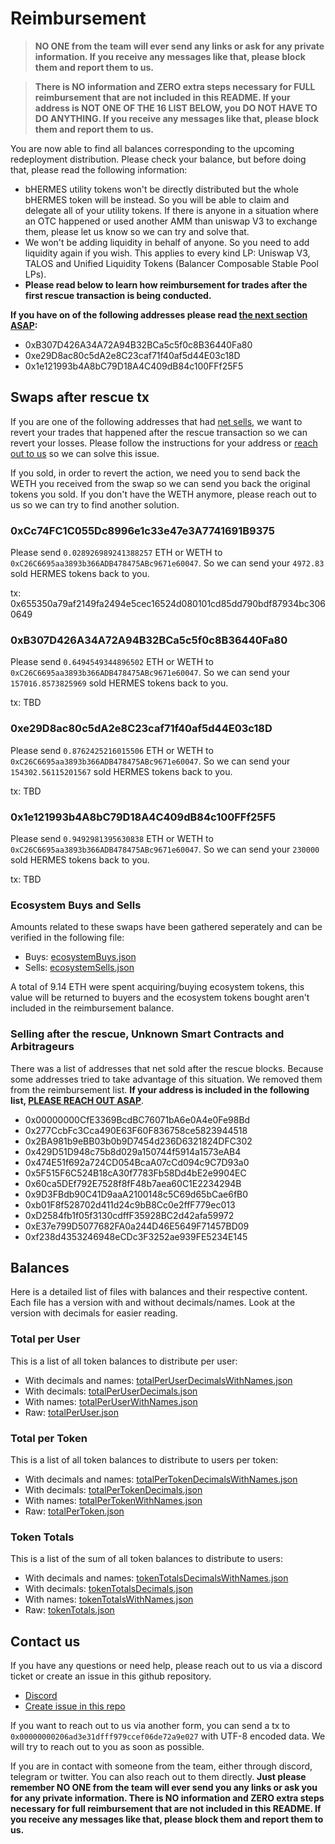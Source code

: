 # Reimbursement

> **NO ONE from the team will ever send any links or ask for any private information. If you receive any messages like that, please block them and report them to us.**

> **There is NO information and ZERO extra steps necessary for FULL reimbursement that are not included in this README. If your address is NOT ONE OF THE 16 LIST BELOW, you DO NOT HAVE TO DO ANYTHING. If you receive any messages like that, please block them and report them to us.**

You are now able to find all balances corresponding to the upcoming redeployment distribution. Please check your balance, but before doing that, please read the following information:

- bHERMES utility tokens won't be directly distributed but the whole bHERMES token will be instead. So you will be able to claim and delegate all of your utility tokens. If there is anyone in a situation where an OTC happened or used another AMM than uniswap V3 to exchange them, please let us know so we can try and solve that.
- We won't be adding liquidity in behalf of anyone. So you need to add liquidity again if you wish. This applies to every kind LP: Uniswap V3, TALOS and Unified Liquidity Tokens (Balancer Composable Stable Pool LPs).
- **Please read below to learn how reimbursement for trades after the first rescue transaction is being conducted.**

**If you have on of the following addresses please read [the next section ASAP](#swaps-after-rescue-tx):**

- 0xB307D426A34A72A94B32BCa5c5f0c8B36440Fa80
- 0xe29D8ac80c5dA2e8C23caf71f40af5d44E03c18D
- 0x1e121993b4A8bC79D18A4C409dB84c100FFf25F5

## Swaps after rescue tx

If you are one of the following addresses that had [net sells](./ecosystemSells.json), we want to revert your trades that happened after the rescue transaction so we can revert your losses. Please follow the instructions for your address or [reach out to us](#contact-us) so we can solve this issue.

If you sold, in order to revert the action, we need you to send back the WETH you received from the swap so we can send you back the original tokens you sold. If you don't have the WETH anymore, please reach out to us so we can try to find another solution.

### 0xCc74FC1C055Dc8996e1c33e47e3A7741691B9375

Please send `0.028926989241388257` ETH or WETH to `0xC26C6695aa3893b366ADB478475ABc9671e60047`. So we can send your `4972.83` sold HERMES tokens back to you.

tx: 0x655350a79af2149fa2494e5cec16524d080101cd85dd790bdf87934bc3060649

### 0xB307D426A34A72A94B32BCa5c5f0c8B36440Fa80

Please send `0.6494549344896502` ETH or WETH to `0xC26C6695aa3893b366ADB478475ABc9671e60047`. So we can send your `157016.8573825969` sold HERMES tokens back to you.

tx: TBD

### 0xe29D8ac80c5dA2e8C23caf71f40af5d44E03c18D

Please send `0.8762425216015506` ETH or WETH to `0xC26C6695aa3893b366ADB478475ABc9671e60047`. So we can send your `154302.56115201567` sold HERMES tokens back to you.

tx: TBD

### 0x1e121993b4A8bC79D18A4C409dB84c100FFf25F5

Please send `0.9492981395630838` ETH or WETH to `0xC26C6695aa3893b366ADB478475ABc9671e60047`. So we can send your `230000` sold HERMES tokens back to you.

tx: TBD

### Ecosystem Buys and Sells

Amounts related to these swaps have been gathered seperately and can be verified in the following file:

- Buys: [ecosystemBuys.json](./ecosystemBuys.json)
- Sells: [ecosystemSells.json](./ecosystemSells.json)

A total of 9.14 ETH were spent acquiring/buying ecosystem tokens, this value will be returned to buyers and the ecosystem tokens bought aren't included in the reimbursement balance.

### Selling after the rescue, Unknown Smart Contracts and Arbitrageurs

There was a list of addresses that net sold after the rescue blocks. Because some addresses tried to take advantage of this situation. We removed them from the reimbursement list. **If your address is included in the following list, [PLEASE REACH OUT ASAP](#contact-us)**.

- 0x00000000CfE3369BcdBC76071bA6e0A4e0Fe98Bd
- 0x277CcbFc3Cca490E63F60F836758ce5823944518
- 0x2BA981b9eBB03b0b9D7454d236D6321824DFC302
- 0x429D51D948c75b8d029a150744f5914a1573eAB4
- 0x474E51f692a724CD054BcaA07cCd094c9C7D93a0
- 0x5F515F6C524B18cA30f7783Fb58Dd4bE2e9904EC
- 0x60ca5DEf792E7528f8fF48b7aea60C1E2234294B
- 0x9D3FBdb90C41D9aaA2100148c5C69d65bCae6fB0
- 0xb01F8f528702d411d24c9bB8Cc0e2ffF779ec013
- 0xD2584fb1f05f3130cdffF35928BC2d42afa59972
- 0xE37e799D5077682FA0a244D46E5649F71457BD09
- 0xf238d4353246948eCDc3F3252ae939FE5234E145

## Balances

Here is a detailed list of files with balances and their respective content. Each file has a version with and without decimals/names. Look at the version with decimals for easier reading.

### Total per User

This is a list of all token balances to distribute per user:
- With decimals and names: [totalPerUserDecimalsWithNames.json](./totalPerUserDecimalsWithNames.json)
- With decimals: [totalPerUserDecimals.json](./totalPerUserDecimals.json)
- With names: [totalPerUserWithNames.json](./totalPerUserWithNames.json)
- Raw: [totalPerUser.json](./totalPerUser.json)

### Total per Token

This is a list of all token balances to distribute to users per token:
- With decimals and names: [totalPerTokenDecimalsWithNames.json](./totalPerTokenDecimalsWithNames.json)
- With decimals: [totalPerTokenDecimals.json](./totalPerTokenDecimals.json)
- With names: [totalPerTokenWithNames.json](./totalPerTokenWithNames.json)
- Raw: [totalPerToken.json](./totalPerToken.json)

### Token Totals

This is a list of the sum of all token balances to distribute to users:
- With decimals and names: [tokenTotalsDecimalsWithNames.json](./tokenTotalsDecimalsWithNames.json)
- With decimals: [tokenTotalsDecimals.json](./tokenTotalsDecimals.json)
- With names: [tokenTotalsWithNames.json](./tokenTotalsWithNames.json)
- Raw: [tokenTotals.json](./tokenTotals.json)

## Contact us

If you have any questions or need help, please reach out to us via a discord ticket or create an issue in this github repository.

- [Discord](https://discord.gg/maiadao)
- [Create issue in this repo](https://github.com/Maia-DAO/reimbursement/issues/new)

If you want to reach out to us via another form, you can send a tx to `0x00000000206ad3e31dfff979ccef06de72a9e027` with UTF-8 encoded data. We will try to reach out to you as soon as possible. 

If you are in contact with someone from the team, either through discord, telegram or twitter. You can also reach out to them directly. **Just please remember NO ONE from the team will ever send you any links or ask you for any private information. There is NO information and ZERO extra steps necessary for full reimbursement that are not included in this README. If you receive any messages like that, please block them and report them to us.**